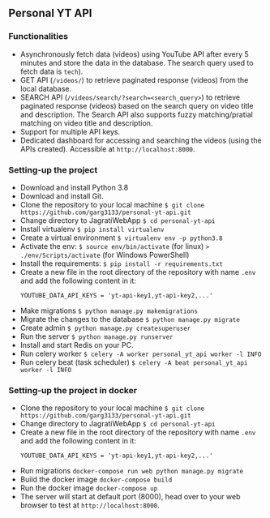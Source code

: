 ## Personal YT API

### Functionalities

* Asynchronously fetch data (videos) using YouTube API after every 5 minutes and store the data in the database. The search query used to fetch data is `tech`).
* GET API (`/videos/`) to retrieve paginated response (videos) from the local database.
* SEARCH API (`/videos/search/?search=<search_query>`) to retrieve paginated response (videos) based on the search query on video title and description. The Search API also supports fuzzy matching/pratial matching on video title and description.
* Support for multiple API keys.
* Dedicated dashboard for accessing and searching the videos (using the APIs created). Accessible at `http://localhost:8000`.

### Setting-up the project

  * Download and install Python 3.8
  * Download and install Git.
  * Clone the repository to your local machine `$ git clone https://github.com/garg3133/personal-yt-api.git`
  * Change directory to JagratiWebApp `$ cd personal-yt-api`
  * Install virtualenv `$ pip install virtualenv`
  * Create a virtual environment `$ virtualenv env -p python3.8`  
  * Activate the env: `$ source env/bin/activate` (for linux) `> ./env/Scripts/activate` (for Windows PowerShell)
  * Install the requirements: `$ pip install -r requirements.txt`
  * Create a new file in the root directory of the repository with name `.env` and add the following content in it:
    ```
    YOUTUBE_DATA_API_KEYS = 'yt-api-key1,yt-api-key2,...'
    ```  
  * Make migrations `$ python manage.py makemigrations`
  * Migrate the changes to the database `$ python manage.py migrate`
  * Create admin `$ python manage.py createsuperuser`
  * Run the server `$ python manage.py runserver`
  * Install and start Redis on your PC.
  * Run celery worker `$ celery -A worker personal_yt_api worker -l INFO`
  * Run celery beat (task scheduler) `$ celery -A beat personal_yt_api worker -l INFO`

### Setting-up the project in docker

  * Clone the repository to your local machine `$ git clone https://github.com/garg3133/personal-yt-api.git`
  * Change directory to JagratiWebApp `$ cd personal-yt-api`
  * Create a new file in the root directory of the repository with name `.env` and add the following content in it:
    ```
    YOUTUBE_DATA_API_KEYS = 'yt-api-key1,yt-api-key2,...'
    ```
  * Run migrations `docker-compose run web python manage.py migrate`
  * Build the docker image `docker-compose build`
  * Run the docker image `docker-compose up`
  * The server will start at default port (8000), head over to your web browser to test at `http://localhost:8000`.